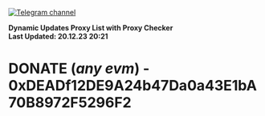 [![Telegram channel](https://img.shields.io/endpoint?url=https://runkit.io/damiankrawczyk/telegram-badge/branches/master?url=https://t.me/n4z4v0d)](https://t.me/n4z4v0d) 

**Dynamic Updates Proxy List with Proxy Checker**  
**Last Updated: 20.12.23 20:21**

# DONATE (_any evm_) - 0xDEADf12DE9A24b47Da0a43E1bA70B8972F5296F2
